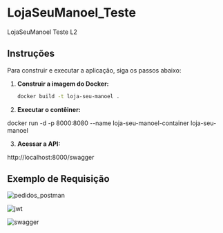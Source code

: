 # LojaSeuManoel_Teste
LojaSeuManoel Teste L2

## Instruções

Para construir e executar a aplicação, siga os passos abaixo:

1. **Construir a imagem do Docker:**

   ```bash
   docker build -t loja-seu-manoel .


2. **Executar o contêiner:**

docker run -d -p 8000:8080 --name loja-seu-manoel-container loja-seu-manoel


3. **Acessar a API:**

http://localhost:8000/swagger



## Exemplo de Requisição

![pedidos_postman](https://github.com/user-attachments/assets/40addb43-a326-4b16-9518-cedecfca1016)


![jwt](https://github.com/user-attachments/assets/cfc77077-2030-4539-bac0-e755042a2bd5)


![swagger](https://github.com/user-attachments/assets/604e4509-df67-4dca-9ecd-ee41b2bed6bb)

```